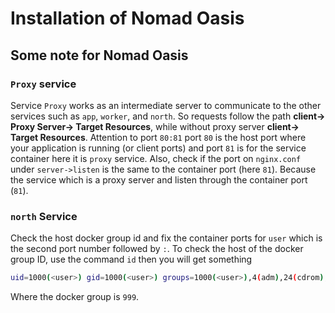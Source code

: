 # Installation of Nomad Oasis
## Some note for Nomad Oasis
### `Proxy` service
Service `Proxy` works as an intermediate server to communicate to the other services such as `app`, `worker`, and `north`. So requests follow the path **client-> Proxy Server-> Target Resources**, while without proxy server **client-> Target Resources**.
Attention to port `80:81` port `80` is the host port where your application is running (or client ports) and port `81` is for the service container here it is `proxy` service.
Also, check if the port on `nginx.conf` under `server->listen` is the same to the container port (here `81`). Because the service which is a proxy server and listen through the container port (`81`).  

### `north` Service
Check the host docker group id and fix the container ports for `user` which is the second port number followed by `:`. To check the host of the docker group ID, use the command `id` then you will get something 

```bash
uid=1000(<user>) gid=1000(<user>) groups=1000(<user>),4(adm),24(cdrom),27(sudo),30(dip),46(plugdev),122(lpadmin),134(lxd),135(sambashare),999(docker)
```
Where the docker group is `999`.

